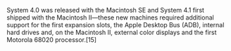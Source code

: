 System 4.0 was released with the Macintosh SE and System 4.1 first shipped with the Macintosh II—these new machines required additional support for the first expansion slots, the Apple Desktop Bus (ADB), internal hard drives and, on the Macintosh II, external color displays and the first Motorola 68020 processor.[15]
